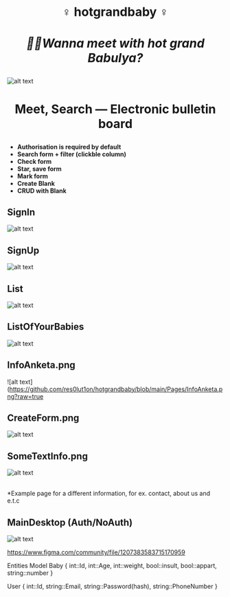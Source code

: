 
# <p align="center"> ♀️  hotgrandbaby  ♀️ </p>
# *<p align="center"> 💁‍♀️Wanna meet with hot grand Babulya? </p>* 

![alt text](https://github.com/res0lut1on/hotgrandbaby/blob/main/Pages/Desktop1.png?raw=true)
<br />

# <p align="center"> Meet, Search — Electronic bulletin board </p>

 - **Authorisation is required by default** <br />
 - **Search form + filter (clickble column)** <br />
 - **Check form** <br />
 - **Star, save form** <br />
 - **Mark form** <br />
 - **Create Blank** <br />
 - **CRUD with Blank** <br />


## **SignIn** <br />

![alt text](https://github.com/res0lut1on/hotgrandbaby/blob/main/Pages/SignIn.png?raw=true)

## **SignUp** <br />

![alt text](https://github.com/res0lut1on/hotgrandbaby/blob/main/Pages/SignUp.png?raw=true)

## **List** <br />

![alt text](https://github.com/res0lut1on/hotgrandbaby/blob/main/Pages/List.png?raw=true)

## **ListOfYourBabies** <br />

![alt text](https://github.com/res0lut1on/hotgrandbaby/blob/main/Pages/ListOfYourBabies.png?raw=true)

## **InfoAnketa.png** <br />

![alt text](https://github.com/res0lut1on/hotgrandbaby/blob/main/Pages/InfoAnketa.png?raw=true

## **CreateForm.png** <br />

![alt text](https://github.com/res0lut1on/hotgrandbaby/blob/main/Pages/CreateForm.png?raw=true)

## **SomeTextInfo.png** <br />

![alt text](https://github.com/res0lut1on/hotgrandbaby/blob/main/Pages/SomeTextInfo.png?raw=true)

<br />
*Example page for a different information, for ex. contact, about us and e.t.c

## MainDesktop (Auth/NoAuth) <br />

![alt text](https://github.com/res0lut1on/hotgrandbaby/blob/main/Pages/Desktop1.png?raw=true)

https://www.figma.com/community/file/1207383583715170959

Entities Model 
Baby {
   int::Id,
   int::Age,
   int::weight,
   bool::insult,
   bool::appart,
   string::number
   }
   
User {
   int::Id,
   string::Email,
   string::Password(hash),
   string::PhoneNumber
   }
